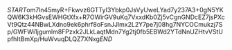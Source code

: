 $START$om7ln45myR+Fkwvz6GTTyI3Ybkp0JsVyUweLYad7y237A3+0gN5YKQW6K3kHGvsEWHGtXfx+R7OWirGV9uKq7VxxdKb0Zj5vCgnGNDcEZ7jsPXcVt9Qtz44NBwLXdno9ek6phrf8oFsnJJlmx2L2Y7pe7j08hg7NYCOCmukzj7Sp/GWFWi1jgumlm8FPzxk2JLkLaqtMdn7Yg2tj0fb5EBWd2YTdNnUZHtvVStUpfhItBmXp/HuWvuqDLQZ7XNxg$END$